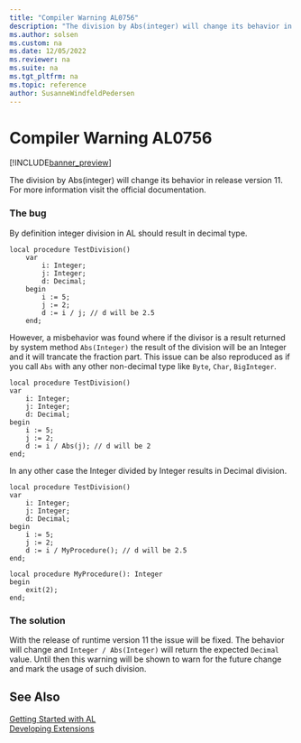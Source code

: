 ```yaml
---
title: "Compiler Warning AL0756"
description: "The division by Abs(integer) will change its behavior in release version 11."
ms.author: solsen
ms.custom: na
ms.date: 12/05/2022
ms.reviewer: na
ms.suite: na
ms.tgt_pltfrm: na
ms.topic: reference
author: SusanneWindfeldPedersen
---
```

[//]: # (START>DO_NOT_EDIT)
[//]: # (IMPORTANT:Do not edit any of the content between here and the END>DO_NOT_EDIT.)
[//]: # (Any modifications should be made in the .xml files in the ModernDev repo.)
# Compiler Warning AL0756

[!INCLUDE[banner_preview](../includes/banner_preview.md)]

The division by Abs(integer) will change its behavior in release version 11. For more information visit the official documentation.

### The bug
By definition integer division in AL should result in decimal type.
```al
local procedure TestDivision()
    var
        i: Integer;
        j: Integer;
        d: Decimal;
    begin
        i := 5;
        j := 2;
        d := i / j; // d will be 2.5
    end;
```

However, a misbehavior was found where if the divisor is a result returned by system method `Abs(Integer)` the result of the division will be an Integer and it will trancate the fraction part. This issue can be also reproduced as if you call `Abs` with any other non-decimal type like `Byte`, `Char`, `BigInteger`.

```al
local procedure TestDivision()
var
    i: Integer;
    j: Integer;
    d: Decimal;
begin
    i := 5;
    j := 2;
    d := i / Abs(j); // d will be 2
end;
```

In any other case the Integer divided by Integer results in Decimal division.
```al
local procedure TestDivision()
var
    i: Integer;
    j: Integer;
    d: Decimal;
begin
    i := 5;
    j := 2;
    d := i / MyProcedure(); // d will be 2.5
end;

local procedure MyProcedure(): Integer
begin
    exit(2);
end;
```

### The solution
With the release of runtime version 11 the issue will be fixed. The behavior will change and `Integer / Abs(Integer)` will return the expected `Decimal` value. Until then this warning will be shown to warn for the future change and mark the usage of such division.

[//]: # (IMPORTANT: END>DO_NOT_EDIT)
## See Also  
[Getting Started with AL](../devenv-get-started.md)  
[Developing Extensions](../devenv-dev-overview.md)  